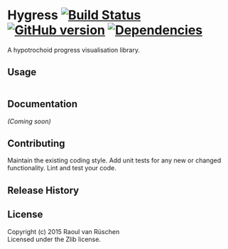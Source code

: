 # Hygress [![Build Status](https://travis-ci.org/vanruesc/hygress.svg?branch=master)](https://travis-ci.org/vanruesc/hygress) [![GitHub version](https://badge.fury.io/gh/vanruesc%2Fhygress.svg)](http://badge.fury.io/gh/vanruesc%2Fhygress) [![Dependencies](https://david-dm.org/vanruesc/hygress.svg?branch=master)](https://david-dm.org/vanruesc/hygress)

A hypotrochoid progress visualisation library.

## Usage

```javascript
```

## Documentation
_(Coming soon)_

## Contributing
Maintain the existing coding style. Add unit tests for any new or changed functionality. Lint and test your code.

## Release History

## License
Copyright (c) 2015 Raoul van Rüschen  
Licensed under the Zlib license.
